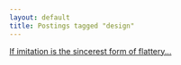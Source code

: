 ```yaml
---
layout: default
title: Postings tagged "design"
---
```

[If imitation is the sincerest form of flattery...](http:///2009/05/imitation-is-the-sincerest-form-of-flattery)<br />
